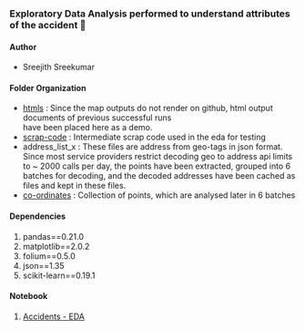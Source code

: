 ### Exploratory Data Analysis performed to understand attributes of the accident :snake:

#### Author
 - Sreejith Sreekumar
     	         		
#### Folder Organization

 -  [htmls](htmls)   	  : Since the map outputs do not render on github, html output documents of previous successful runs  
         	    have been placed here as a demo.  
 - [scrap-code](scrap)     : Intermediate scrap code used in the eda for testing
 - address_list_x : These files are address from geo-tags in json format. Since most service providers restrict
       	   	  decoding geo to address api limits to ~ 2000 calls per day, the points have been extracted, grouped into 6 batches		        	 for decoding, and the decoded addresses have been cached as files
			  and kept in these files.
 - [co-ordinates](sample-coordinates) : Collection of points, which are analysed later in 6 batches
    		    	  
#### Dependencies

  1) pandas==0.21.0
  2) matplotlib==2.0.2
  3) folium==0.5.0
  4) json==1.35
  5) scikit-learn==0.19.1

  
#### Notebook
  1) [Accidents - EDA](analysis-of-external-factors.ipynb)
     
